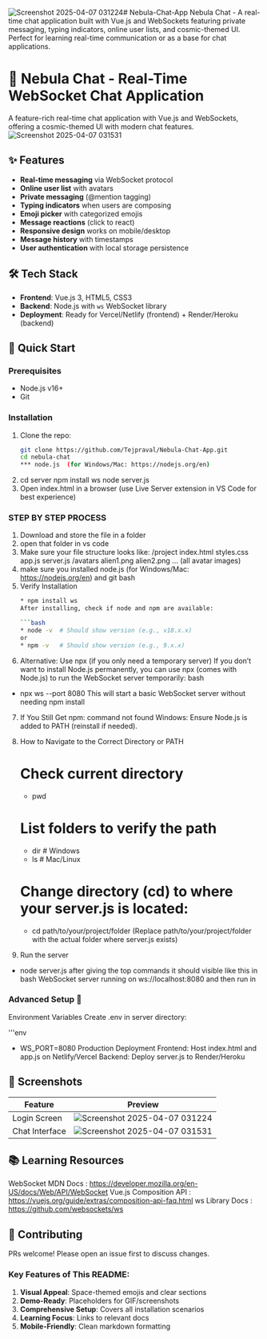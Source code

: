 ![Screenshot 2025-04-07 031224](https://github.com/user-attachments/assets/e6d8be6f-aa8d-42b5-90a4-44775d24a237)# Nebula-Chat-App
Nebula Chat - A real-time chat application built with Vue.js and WebSockets featuring private messaging, typing indicators, online user lists, and cosmic-themed UI. Perfect for learning real-time communication or as a base for chat applications.
# 🌌 Nebula Chat - Real-Time WebSocket Chat Application
A feature-rich real-time chat application with Vue.js and WebSockets, offering a cosmic-themed UI with modern chat features.
![Screenshot 2025-04-07 031531](https://github.com/user-attachments/assets/fe513861-75f8-4f72-a41c-8068971068e0)
## ✨ Features

- **Real-time messaging** via WebSocket protocol
- **Online user list** with avatars
- **Private messaging** (@mention tagging)
- **Typing indicators** when users are composing
- **Emoji picker** with categorized emojis
- **Message reactions** (click to react)
- **Responsive design** works on mobile/desktop
- **Message history** with timestamps
- **User authentication** with local storage persistence

## 🛠️ Tech Stack

- **Frontend**: Vue.js 3, HTML5, CSS3
- **Backend**: Node.js with `ws` WebSocket library
- **Deployment**: Ready for Vercel/Netlify (frontend) + Render/Heroku (backend)

## 🚀 Quick Start

### Prerequisites
- Node.js v16+
- Git

### Installation
1. Clone the repo:
   ```bash
   git clone https://github.com/Tejpraval/Nebula-Chat-App.git
   cd nebula-chat
   *** node.js  (for Windows/Mac: https://nodejs.org/en)
2. cd server
  npm install ws
  node server.js
3. Open index.html in a browser (use Live Server extension in VS Code for best experience)

### STEP BY STEP PROCESS
1. Download and store the file in a folder
2. open that folder in vs code
3. Make sure your file structure looks like:
/project
  index.html
  styles.css
  app.js
  server.js
  /avatars
    alien1.png
    alien2.png
    ... (all avatar images)
4. make sure you installed node.js  (for Windows/Mac: https://nodejs.org/en) and git bash
5. Verify Installation
   ```bash
   * npm install ws
   After installing, check if node and npm are available:
   
   ```bash
   * node -v  # Should show version (e.g., v18.x.x)
   or
   * npm -v   # Should show version (e.g., 9.x.x)
6. Alternative: Use npx (if you only need a temporary server)
  If you don’t want to install Node.js permanently, you can use npx (comes with Node.js) to run the WebSocket server temporarily:
  bash
  * npx ws --port 8080
  This will start a basic WebSocket server without needing npm install
7. If You Still Get npm: command not found
  Windows: Ensure Node.js is added to PATH (reinstall if needed).
8. How to Navigate to the Correct Directory or PATH
   # Check current directory
   * pwd

   # List folders to verify the path
   * dir  # Windows
   * ls   # Mac/Linux
   # Change directory (cd) to where your server.js is located:
   * cd path/to/your/project/folder
   (Replace path/to/your/project/folder with the actual folder where server.js exists)
9. Run the server
  * node server.js
after giving the top commands it should visible like this in bash
WebSocket server running on ws://localhost:8080
and then run in 


### Advanced Setup 🌟 
  Environment Variables
  Create .env in server directory:

  '''env
  * WS_PORT=8080
  Production Deployment
  Frontend: Host index.html and app.js on Netlify/Vercel
  Backend: Deploy server.js to Render/Heroku

## 📸 Screenshots

| Feature | Preview |
|---------|---------|
| Login Screen | ![Screenshot 2025-04-07 031224](https://github.com/user-attachments/assets/b51fa371-3ddd-4742-967d-02e40d3d403b) |
| Chat Interface | ![Screenshot 2025-04-07 031531](https://github.com/user-attachments/assets/eab01b48-ab71-4891-8c44-0ef9c22bd9f3) |


## 📚 Learning Resources
WebSocket MDN Docs : https://developer.mozilla.org/en-US/docs/Web/API/WebSocket
Vue.js Composition API : https://vuejs.org/guide/extras/composition-api-faq.html
ws Library Docs : https://github.com/websockets/ws


## 🤝 Contributing
PRs welcome! Please open an issue first to discuss changes.

### Key Features of This README:
1. **Visual Appeal**: Space-themed emojis and clear sections
2. **Demo-Ready**: Placeholders for GIF/screenshots
3. **Comprehensive Setup**: Covers all installation scenarios
4. **Learning Focus**: Links to relevant docs
5. **Mobile-Friendly**: Clean markdown formatting


